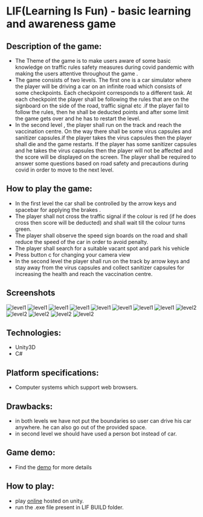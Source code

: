 # LIF(Learning Is Fun) - basic learning and awareness game

## Description of the game:
- The Theme of the game is to make users aware of some basic knowledge on traffic rules safety measures during covid pandemic with making the users attentive throughout the game .
- The game consists of two levels. The first one is a car simulator where the player will be driving a car on an infinite road which consists of some checkpoints. Each checkpoint corresponds to a different task. At each checkpoint the player shall be following the rules that are on the signboard on the side of the road, traffic signal etc .if the player fail to follow the rules, then he shall be deducted points and after some limit the game gets over and he has to restart the level.
- In the second level , the player shall run on the track and reach the vaccination centre. On the way there shall be some virus capsules and sanitizer capsules.if the player takes the virus capsules then the player shall die and the game restarts. If the player has some sanitizer capsules and he takes the virus capsules then the player will not be affected and the score will be displayed on the screen. The player shall be required to answer some questions based on road safety and precautions during covid in order to move to the next level.

## How to play the game:
- In the first level the car shall be controlled by the arrow keys and spacebar for applying the brakes .
- The player shall not cross the traffic signal if the colour is red (if he does cross then score will be deducted) and shall wait till the colour turns green.
- The player shall observe the speed sign boards on the road and shall reduce the speed of the car in order to avoid penalty.
- The player shall search for a suitable vacant spot and park his vehicle
- Press button c for changing your camera view
- In the second level the player shall run on the track by arrow keys and stay away from the virus capsules and collect sanitizer capsules for increasing the health and reach the vaccination centre.

## Screenshots
![level1](screenshots/2.jpeg "level1")
![level1](screenshots/3.jpeg "level1")
![level1](screenshots/4.jpeg "level1")
![level1](screenshots/5.jpeg "level1")
![level1](screenshots/8.jpeg "level1")
![level1](screenshots/9.jpeg "level1")
![level1](screenshots/12.jpeg "level1")
![level1](screenshots/13.jpeg "level2")
![level2](screenshots/14.jpeg "level2")
![level2](screenshots/15.jpeg "level2")
![level2](screenshots/16.jpeg "level2")
![level2](screenshots/17.jpeg "level2")
![level2](screenshots/19.jpeg "level2")

## Technologies:
- Unity3D
- C#

## Platform specifications:
- Computer systems which support web browsers.

## Drawbacks:
- in both levels we have not put the boundaries so user can drive his car anywhere. he can also go out of the provided space.
- in second level we should have used a person bot instead of car.

## Game demo:
- Find the [demo](https://drive.google.com/file/d/10WDub6GJqr9ZrAyq2ACuhu46pplLFLDy/view) for more details

## How to play:
- play [online](https://play.unity.com/mg/other/new-unity-game-1) hosted on unity.
- run the .exe file present in LIF BUILD folder.
